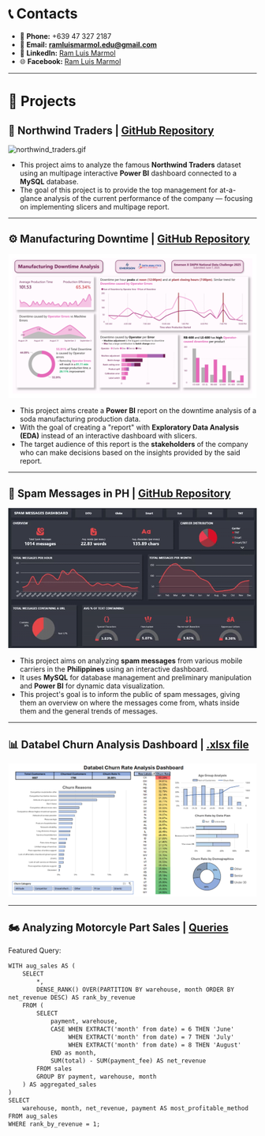 # 📞 **Contacts**
- 📱 **Phone:** +639 47 327 2187  
- 📧 **Email:** [**ramluismarmol.edu@gmail.com**](mailto:ramluismarmol.edu@gmail.com)  
- 💼 **LinkedIn:** [Ram Luis Marmol](https://www.linkedin.com/in/ram-luis-marmol-7b4b1b2a4/)  
- 🌐 **Facebook:** [Ram Luis Marmol](https://www.facebook.com/ramluissss)

---

# 🚀 **Projects**

## 🧩 **Northwind Traders** | [GitHub Repository](https://github.com/ramluislmarmol/northwind_traders)
![northwind_traders.gif](assets/northwind_traders.gif)  
- This project aims to analyze the famous **Northwind Traders** dataset using an multipage interactive **Power BI** dashboard connected to a **MySQL** database.  
- The goal of this project is to provide the top management for at-a-glance analysis of the current performance of the company — focusing on implementing slicers and multipage report.

---

## ⚙️ **Manufacturing Downtime** | [GitHub Repository](https://github.com/ramluislmarmol/soda_manufacturing_dashboard)
![soda_manufacturing_dashboard.jpg](assets/soda_manufacturing_dashboard.jpg)  
- This project aims create a **Power BI** report on the downtime analysis of a soda manufacturing production data.  
- With the goal of creating a "report" with **Exploratory Data Analysis (EDA)** instead of an interactive dashboard with slicers.  
- The target audience of this report is the **stakeholders** of the company who can make decisions based on the insights provided by the said report.

---

## 📱 **Spam Messages in PH** | [GitHub Repository](https://github.com/ramluislmarmol/spam_messages_analysis)
![spam_messages_dashboard.gif](assets/spam_messages_dashboard.gif)  
- This project aims on analyzing **spam messages** from various mobile carriers in the **Philippines** using an interactive dashboard.  
- It uses **MySQL** for database management and preliminary manipulation and **Power BI** for dynamic data visualization.  
- This project's goal is to inform the public of spam messages, giving them an overview on where the messages come from, whats inside them and the general trends of messages.

---

## 📊 **Databel Churn Analysis Dashboard** | [.xlsx file](https://docs.google.com/spreadsheets/d/1tlPVsxLdzfV8ovVwf7D0yUElDeCeH112/edit?usp=sharing&ouid=101272627821031792003&rtpof=true&sd=true)
![databel_churn_dashboard.png](assets/databel_churn_dashboard.png)

---

## 🏍️ **Analyzing Motorcyle Part Sales** | [Queries](https://www.datacamp.com/datalab/w/09c538e2-93e6-4498-ba97-ec3e0b05e031)
Featured Query:
```
WITH aug_sales AS (
	SELECT
		*,
	    DENSE_RANK() OVER(PARTITION BY warehouse, month ORDER BY net_revenue DESC) AS rank_by_revenue
	FROM (
	    SELECT
		    payment, warehouse,
			CASE WHEN EXTRACT('month' from date) = 6 THEN 'June'
		         WHEN EXTRACT('month' from date) = 7 THEN 'July'
		         WHEN EXTRACT('month' from date) = 8 THEN 'August'
		    END as month,
			SUM(total) - SUM(payment_fee) AS net_revenue
    	FROM sales
		GROUP BY payment, warehouse, month
	) AS aggregated_sales
)
SELECT 
	warehouse, month, net_revenue, payment AS most_profitable_method
FROM aug_sales
WHERE rank_by_revenue = 1;
```
